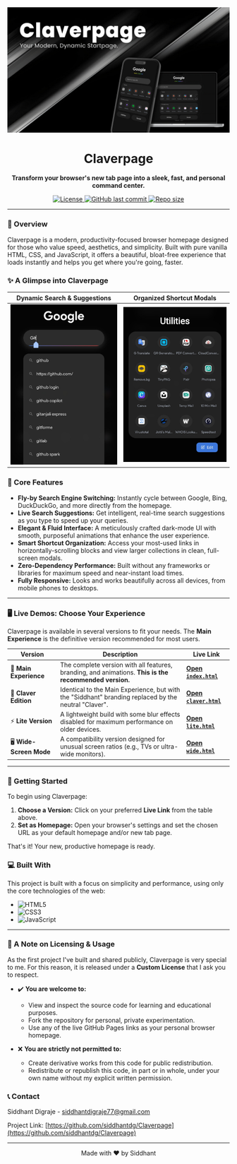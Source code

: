 <div align="center">
  <img src=".github/assets/claverpage-banner.png" alt="Claverpage Banner" width="800"/>
  <h1>Claverpage</h1>
  <p>
    <strong>Transform your browser's new tab page into a sleek, fast, and personal command center.</strong>
  </p>
  
  <p>
    <a href="LICENSE">
      <img src="https://img.shields.io/badge/License-Custom-blue.svg" alt="License">
    </a>
    <a href="https://github.com/siddhantdg/Claverpage/commits/main">
      <img src="https://img.shields.io/github/last-commit/siddhantdg/Claverpage.svg" alt="GitHub last commit">
    </a>
    <a href="https://github.com/siddhantdg/Claverpage">
      <img src="https://img.shields.io/github/repo-size/siddhantdg/Claverpage.svg" alt="Repo size">
    </a>
  </p>
</div>

---

### 🌟 Overview

Claverpage is a modern, productivity-focused browser homepage designed for those who value speed, aesthetics, and simplicity. Built with pure vanilla HTML, CSS, and JavaScript, it offers a beautiful, bloat-free experience that loads instantly and helps you get where you're going, faster.

### ✨ A Glimpse into Claverpage

| Dynamic Search & Suggestions                                       | Organized Shortcut Modals                                            |
| ------------------------------------------------------------------ | -------------------------------------------------------------------- |
| <img src=".github/assets/feature-search.png" alt="Search Feature" width="400"> | <img src=".github/assets/feature-modal.png" alt="Modal Feature" width="400">     |

### 🚀 Core Features

*   **Fly-by Search Engine Switching:** Instantly cycle between Google, Bing, DuckDuckGo, and more directly from the homepage.
*   **Live Search Suggestions:** Get intelligent, real-time search suggestions as you type to speed up your queries.
*   **Elegant & Fluid Interface:** A meticulously crafted dark-mode UI with smooth, purposeful animations that enhance the user experience.
*   **Smart Shortcut Organization:** Access your most-used links in horizontally-scrolling blocks and view larger collections in clean, full-screen modals.
*   **Zero-Dependency Performance:** Built without any frameworks or libraries for maximum speed and near-instant load times.
*   **Fully Responsive:** Looks and works beautifully across all devices, from mobile phones to desktops.

---

### 🖥️ Live Demos: Choose Your Experience

Claverpage is available in several versions to fit your needs. The **Main Experience** is the definitive version recommended for most users.

| Version               | Description                                                                                             | Live Link                                                                    |
| --------------------- | ------------------------------------------------------------------------------------------------------- | ---------------------------------------------------------------------------- |
| 🚀 **Main Experience**    | The complete version with all features, branding, and animations. **This is the recommended version.**      | **[Open `index.html`](https://claverpage.netlify.app/)**          |
| 🏢 **Claver Edition**     | Identical to the Main Experience, but with the "Siddhant" branding replaced by the neutral "Claver".  | **[Open `claver.html`](https://siddhantdg.github.io/Claverpage/claver)** |
| ⚡ **Lite Version**        | A lightweight build with some blur effects disabled for maximum performance on older devices.      | **[Open `lite.html`](https://claverpage.netlify.app/lite)**      |
| 🖥️ **Wide-Screen Mode** | A compatibility version designed for unusual screen ratios (e.g., TVs or ultra-wide monitors).       | **[Open `wide.html`](https://claverpage.netlify.app/wide)**      |

---

### 🏁 Getting Started

To begin using Claverpage:

1.  **Choose a Version:** Click on your preferred **Live Link** from the table above.
2.  **Set as Homepage:** Open your browser's settings and set the chosen URL as your default homepage and/or new tab page.

That's it! Your new, productive homepage is ready.

### 💻 Built With

This project is built with a focus on simplicity and performance, using only the core technologies of the web:

*   ![HTML5](https://img.shields.io/badge/html5-%23E34F26.svg?style=for-the-badge&logo=html5&logoColor=white)
*   ![CSS3](https://img.shields.io/badge/css3-%231572B6.svg?style=for-the-badge&logo=css3&logoColor=white)
*   ![JavaScript](https://img.shields.io/badge/javascript-%23323330.svg?style=for-the-badge&logo=javascript&logoColor=%23F7DF1E)

---

### 📜 A Note on Licensing & Usage

As the first project I've built and shared publicly, Claverpage is very special to me. For this reason, it is released under a **Custom License** that I ask you to respect.

*   ✔️ **You are welcome to:**
    *   View and inspect the source code for learning and educational purposes.
    *   Fork the repository for personal, private experimentation.
    *   Use any of the live GitHub Pages links as your personal browser homepage.

*   ❌ **You are strictly not permitted to:**
    *   Create derivative works from this code for public redistribution.
    *   Redistribute or republish this code, in part or in whole, under your own name without my explicit written permission.

### 📞 Contact

Siddhant Digraje - [siddhantdigraje77@gmail.com](mailto:siddhantdigraje77@gmail.com)

Project Link: [https://github.com/siddhantdg/Claverpage](https://github.com/siddhantdg/Claverpage)

---
<p align="center">
Made with ❤️ by Siddhant
</p>
